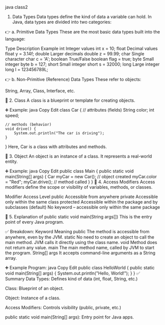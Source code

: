 
java class2

1. Data Types
Data types define the kind of data a variable can hold.
In Java, data types are divided into two categories:

👉 a. Primitive Data Types
These are the most basic data types built into the language:

Type	Description	Example
int	Integer values	int x = 10;
float	Decimal values	float y = 3.14f;
double	Larger decimals	double z = 99.99;
char	Single character	char c = 'A';
boolean	True/False	boolean flag = true;
byte	Small integer	byte b = 127;
short	Small integer	short s = 32000;
long	Large integer	long l = 123456789L;

👉 b. Non-Primitive (Reference) Data Types
These refer to objects:

String, Array, Class, Interface, etc.

📌 2. Class
A class is a blueprint or template for creating objects.

➕ Example:
java
Copy
Edit
class Car {
    // attributes (fields)
    String color;
    int speed;

    // methods (behavior)
    void drive() {
        System.out.println("The car is driving");
    }
}
Here, Car is a class with attributes and methods.

📌 3. Object
An object is an instance of a class. It represents a real-world entity.

➕ Example:
java
Copy
Edit
public class Main {
    public static void main(String[] args) {
        Car myCar = new Car();  // object created
        myCar.color = "Red";
        myCar.drive();          // method called
    }
}
📌 4. Access Modifiers
Access modifiers define the scope or visibility of variables, methods, or classes.

Modifier	Access Level
public	Accessible from anywhere
private	Accessible only within the same class
protected	Accessible within the package and by subclasses
(default)	No keyword – accessible only within the same package

📌 5. Explanation of public static void main(String args[])
This is the entry point of every Java program.

✅ Breakdown:
Keyword	Meaning
public	The method is accessible from anywhere, even by the JVM.
static	No need to create an object to call the main method. JVM calls it directly using the class name.
void	Method does not return any value.
main	The main method name, called by JVM to start the program.
String[] args	It accepts command-line arguments as a String array.

➕ Example Program:
java
Copy
Edit
public class HelloWorld {
    public static void main(String[] args) {
        System.out.println("Hello, World!");
    }
}
✅ Summary
Data Types: Defines kind of data (int, float, String, etc.)

Class: Blueprint of an object.

Object: Instance of a class.

Access Modifiers: Controls visibility (public, private, etc.)

public static void main(String[] args): Entry point for Java apps.